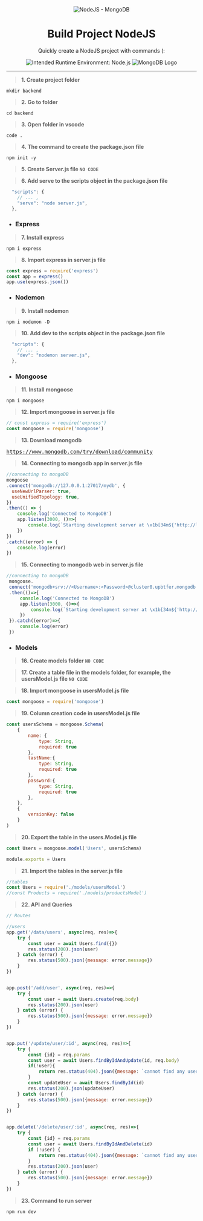 <div align="center">
<img alt="NodeJS - MongoDB" title="NodeJS - MongoDB" src="https://www.pngitem.com/pimgs/m/385-3850372_node-js-and-mongodb-hd-png-download.png" />
 
# Build Project NodeJS
Quickly create a NodeJS project with commands (:
  
![Intended Runtime Environment: Node.js](https://img.shields.io/badge/Node.js-43853D?style=for-the-badge&logo=node.js&logoColor=white)
![MongoDB Logo](https://img.shields.io/badge/MongoDB-59ae4e?style=for-the-badge&logo=mongodb&logoColor=white)
</div>
<hr>

> <b>1.  **Create project folder**</b>
```shell
mkdir backend
```

> <b>2.  **Go to folder**</b>
```shell
cd backend
```

> <b>3.  **Open folder in vscode**</b>
```shell
code .
```

> <b>4.  **The command to create the package.json file**</b>
```shell
npm init -y
```

> <b>5.  **Create Server.js file**   `NO CODE`</b>

> <b>6.  **Add serve to the scripts object in the package.json file**</b>
```javascript
  "scripts": {
    // ... ,
    "serve": "node server.js",
  },
```

- ### Express

> <b>7.  **Install express**</b>
```shell
npm i express
```

> <b>8.  **Import express in server.js file**</b>
```javascript
const express = require('express')
const app = express()
app.use(express.json())
```

- ### Nodemon

> <b>9.  **Install nodemon**</b>
```shell
npm i nodemon -D
```

> <b>10.  **Add dev to the scripts object in the package.json file**</b>
```javascript
  "scripts": {
    // ... ,
    "dev": "nodemon server.js",
  },
```

- ### Mongoose

> <b>11.  **Install mongoose**</b>
```shell
npm i mongoose
```

> <b>12.  **Import mongoose in server.js file**</b>
```javascript
// const express = require('express')
const mongoose = require('mongoose')
```

> <b>13.  **Download mongodb**</b>
<pre>
<a href="https://www.mongodb.com/try/download/community">https://www.mongodb.com/try/download/community</a>
</pre>

> <b>14.  **Connecting to mongodb app in server.js file**</b>
```javascript
//connecting to mongoDB
mongoose
.connect('mongodb://127.0.0.1:27017/mydb', {
  useNewUrlParser: true,
  useUnifiedTopology: true,
})
.then(() => {
    console.log('Connected to MongoDB')
    app.listen(3000, ()=>{
        console.log(`Starting development server at \x1b[34m${'http://localhost'}:${3000}\x1b[0m`)
    })
})
.catch((error) => {
    console.log(error)
})
```

> <b>15.  **Connecting to mongodb web in server.js file**</b>
```javascript
//connecting to mongoDB
 mongoose.
 connect('mongodb+srv://<Username>:<Password>@cluster0.upbtfer.mongodb.net/<Database Name>?retryWrites=true&w=majority')
 .then(()=>{
     console.log('Connected to MongoDB')
     app.listen(3000, ()=>{
         console.log(`Starting development server at \x1b[34m${'http://localhost'}:${3000}\x1b[0m`)
     })
 }).catch((error)=>{
     console.log(error)
 })
```

- ### Models

> <b>16.  **Create models folder**   `NO CODE`</b>

> <b>17.  **Create a table file in the models folder, for example, the usersModel.js file**   `NO CODE`</b>

> <b>18.  **Import mongoose in usersModel.js file**</b>
```javascript
const mongoose = require('mongoose')
```

> <b>19.  **Column creation code in usersModel.js file**</b>
```javascript
const usersSchema = mongoose.Schema(
    {
        name: {
            type: String,
            required: true
        },
        lastName:{
            type: String,
            required: true
        },
        password:{
            type: String,
            required: true
        },
    },
    {
        versionKey: false
    }
)
```

> <b>20.  **Export the table in the users.Model.js file**</b>
```javascript
const Users = mongoose.model('Users', usersSchema)

module.exports = Users
```

> <b>21.  **Import the tables in the server.js file**</b>
```javascript
//tables
const Users = require('./models/usersModel')
//const Products = require('./models/productsModel')
```

> <b>22.  **API and Queries**</b>
```javascript
// Routes

//users
app.get('/data/users', async(req, res)=>{
    try {
        const user = await Users.find({})
        res.status(200).json(user)
    } catch (error) {
        res.status(500).json({message: error.message})
    }
})


app.post('/add/user', async(req, res)=>{
    try {
        const user = await Users.create(req.body)
        res.status(200).json(user)
    } catch (error) {
        res.status(500).json({message: error.message})
    }
})


app.put('/update/user/:id', async(req, res)=>{
    try {
        const {id} = req.params
        const user = await Users.findByIdAndUpdate(id, req.body)
        if(!user){
            return res.status(404).json({message: `cannot find any user with ID ${id}`})
        }
        const updateUser = await Users.findById(id)
        res.status(200).json(updateUser)
    } catch (error) {
        res.status(500).json({message: error.message})
    }
})


app.delete('/delete/user/:id', async(req, res)=>{
    try {
        const {id} = req.params
        const user = await Users.findByIdAndDelete(id)
        if (!user) {
            return res.status(404).json({message: `cannot find any user with ID ${id}`})
        }
        res.status(200).json(user)
    } catch (error) {
        res.status(500).json({message: error.message})
    }
})
```

> <b>23.  **Command to run server**</b>
```shell
npm run dev
```
